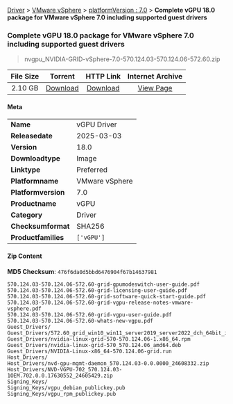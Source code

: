 
[Driver](/README.md)  >  [VMware vSphere](/index/Driver/VMware_vSphere.md)  >  [platformVersion : 7.0](/index/Driver/VMware_vSphere/7.0.md)  >  **Complete vGPU 18.0 package for VMware vSphere 7.0 including supported guest drivers**


###    Complete vGPU 18.0 package for VMware vSphere 7.0 including supported guest drivers

> nvgpu_NVIDIA-GRID-vSphere-7.0-570.124.03-570.124.06-572.60.zip   


| **File Size** | **Torrent**  | **HTTP Link** | **Internet Archive** |
|:-------------:|:------------:|:-------------:|:--------------------:|
| 2.10 GB |  [Download](https://archive.org/download/nvgpu_NVIDIA-GRID-vSphere-7.0-570.124.03-570.124.06-572.60.zip/nvgpu_NVIDIA-GRID-vSphere-7.0-570.124.03-570.124.06-572.60.zip_archive.torrent)       | [Download](https://archive.org/compress/nvgpu_NVIDIA-GRID-vSphere-7.0-570.124.03-570.124.06-572.60.zip) | [View Page](https://archive.org/details/nvgpu_NVIDIA-GRID-vSphere-7.0-570.124.03-570.124.06-572.60.zip)       |

#### Meta

<table>
<tr><td><strong>Name</strong></td><td>vGPU Driver</td></tr>
<tr><td><strong>Releasedate</strong></td><td>2025-03-03</td></tr>
<tr><td><strong>Version</strong></td><td>18.0</td></tr>
<tr><td><strong>Downloadtype</strong></td><td>Image</td></tr>
<tr><td><strong>Linktype</strong></td><td>Preferred</td></tr>
<tr><td><strong>Platformname</strong></td><td>VMware vSphere</td></tr>
<tr><td><strong>Platformversion</strong></td><td>7.0</td></tr>
<tr><td><strong>Productname</strong></td><td>vGPU</td></tr>
<tr><td><strong>Category</strong></td><td>Driver</td></tr>
<tr><td><strong>Checksumformat</strong></td><td>SHA256</td></tr>
<tr><td><strong>Productfamilies</strong></td><td><code>['vGPU']</code></td></tr>
</table>

#### Zip Content

**MD5 Checksum**: `476f6da0d5bbd6476904f67b14637981`

```text
570.124.03-570.124.06-572.60-grid-gpumodeswitch-user-guide.pdf
570.124.03-570.124.06-572.60-grid-licensing-user-guide.pdf
570.124.03-570.124.06-572.60-grid-software-quick-start-guide.pdf
570.124.03-570.124.06-572.60-grid-vgpu-release-notes-vmware-vsphere.pdf
570.124.03-570.124.06-572.60-grid-vgpu-user-guide.pdf
570.124.03-570.124.06-572.60-whats-new-vgpu.pdf
Guest_Drivers/
Guest_Drivers/572.60_grid_win10_win11_server2019_server2022_dch_64bit_international.exe
Guest_Drivers/nvidia-linux-grid-570-570.124.06-1.x86_64.rpm
Guest_Drivers/nvidia-linux-grid-570_570.124.06_amd64.deb
Guest_Drivers/NVIDIA-Linux-x86_64-570.124.06-grid.run
Host_Drivers/
Host_Drivers/nvd-gpu-mgmt-daemon_570.124.03-0.0.0000_24608332.zip
Host_Drivers/NVD-VGPU-702_570.124.03-1OEM.702.0.0.17630552_24605429.zip
Signing_Keys/
Signing_Keys/vgpu_debian_publickey.pub
Signing_Keys/vgpu_rpm_publickey.pub
```